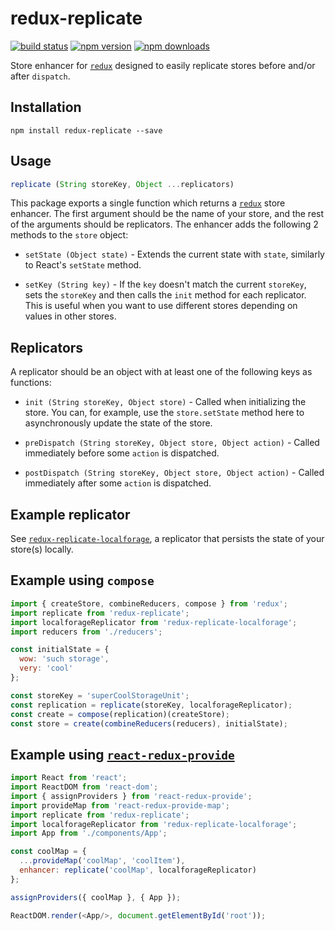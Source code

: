 # redux-replicate

[![build status](https://img.shields.io/travis/loggur/redux-replicate/master.svg?style=flat-square)](https://travis-ci.org/loggur/redux-replicate) [![npm version](https://img.shields.io/npm/v/redux-replicate.svg?style=flat-square)](https://www.npmjs.com/package/redux-replicate)
[![npm downloads](https://img.shields.io/npm/dm/redux-replicate.svg?style=flat-square)](https://www.npmjs.com/package/redux-replicate)

Store enhancer for [`redux`](https://github.com/rackt/redux) designed to easily replicate stores before and/or after `dispatch`.


## Installation

```
npm install redux-replicate --save
```


## Usage

```js
replicate (String storeKey, Object ...replicators)
```

This package exports a single function which returns a [`redux`](https://github.com/rackt/redux) store enhancer.  The first argument should be the name of your store, and the rest of the arguments should be replicators.  The enhancer adds the following 2 methods to the `store` object:

- `setState (Object state)` - Extends the current state with `state`, similarly to React's `setState` method.

- `setKey (String key)` - If the `key` doesn't match the current `storeKey`, sets the `storeKey` and then calls the `init` method for each replicator.  This is useful when you want to use different stores depending on values in other stores.


## Replicators

A replicator should be an object with at least one of the following keys as functions:

- `init (String storeKey, Object store)` - Called when initializing the store.  You can, for example, use the `store.setState` method here to asynchronously update the state of the store.

- `preDispatch (String storeKey, Object store, Object action)` - Called immediately before some `action` is dispatched.

- `postDispatch (String storeKey, Object store, Object action)` - Called immediately after some `action` is dispatched.


## Example replicator

See [`redux-replicate-localforage`](https://github.com/loggur/redux-replicate-localforage), a replicator that persists the state of your store(s) locally.


## Example using `compose`

```js
import { createStore, combineReducers, compose } from 'redux';
import replicate from 'redux-replicate';
import localforageReplicator from 'redux-replicate-localforage';
import reducers from './reducers';

const initialState = {
  wow: 'such storage',
  very: 'cool'
};

const storeKey = 'superCoolStorageUnit';
const replication = replicate(storeKey, localforageReplicator);
const create = compose(replication)(createStore);
const store = create(combineReducers(reducers), initialState);
```


## Example using [`react-redux-provide`](https://github.com/loggur/react-redux-provide)

```js
import React from 'react';
import ReactDOM from 'react-dom';
import { assignProviders } from 'react-redux-provide';
import provideMap from 'react-redux-provide-map';
import replicate from 'redux-replicate';
import localforageReplicator from 'redux-replicate-localforage';
import App from './components/App';

const coolMap = {
  ...provideMap('coolMap', 'coolItem'),
  enhancer: replicate('coolMap', localforageReplicator)
};

assignProviders({ coolMap }, { App });

ReactDOM.render(<App/>, document.getElementById('root'));
```
